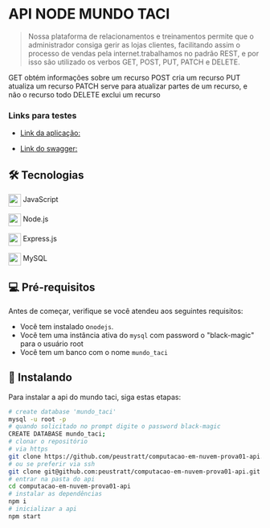 # API NODE MUNDO TACI

>  Nossa plataforma de relacionamentos e treinamentos permite que o administrador consiga gerir as lojas clientes, facilitando assim o processo de vendas pela internet.trabalhamos no padrão REST, e por isso são utilizado os verbos GET, POST, PUT, PATCH e DELETE.

GET obtém informações sobre um recurso
POST cria um recurso
PUT atualiza um recurso
PATCH serve para atualizar partes de um recurso, e não o recurso todo
DELETE exclui um recurso
### Links para testes

 - [Link da aplicação:](https://computacao-em-nuvem-api.herokuapp.com/)

 - [Link do swagger:](https://computacao-em-nuvem-api.herokuapp.com/api-docs#)

## 🛠 Tecnologias      
<img src="https://cdn.jsdelivr.net/gh/devicons/devicon/icons/javascript/javascript-plain.svg" align="center" width="25" height="25" /> JavaScript

<img src="https://cdn.jsdelivr.net/gh/devicons/devicon/icons/nodejs/nodejs-original.svg" align="center" width="25" height="25" /> Node.js          

<img src="https://cdn.jsdelivr.net/gh/devicons/devicon/icons/express/express-original.svg" align="center" width="25" height="25" /> Express.js

<img src="https://cdn.jsdelivr.net/gh/devicons/devicon/icons/mysql/mysql-original.svg" align="center" width="25" height="25" /> MySQL
    
## 💻 Pré-requisitos

Antes de começar, verifique se você atendeu aos seguintes requisitos:

* Você tem instalado o`nodejs`.
* Você tem uma instância ativa do `mysql` com password o "black-magic" para o usuário root
* Você tem um banco com o nome `mundo_taci`

## 🚀 Instalando

Para instalar a api do mundo taci, siga estas etapas:

```sh
# create database 'mundo_taci'
mysql -u root -p
# quando solicitado no prompt digite o password black-magic
CREATE DATABASE mundo_taci;
# clonar o repositório
# via https
git clone https://github.com/peustratt/computacao-em-nuvem-prova01-api.git
# ou se preferir via ssh
git clone git@github.com:peustratt/computacao-em-nuvem-prova01-api.git
# entrar na pasta do api
cd computacao-em-nuvem-prova01-api
# instalar as dependências
npm i
# inicializar a api
npm start
```
